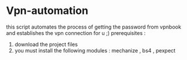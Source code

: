 Vpn-automation
==============

this script automates the process of getting the password from vpnbook and establishes the vpn connection for u ;) 
prerequisites : 
   1. download the project files 
   2. you must install the following modules : mechanize , bs4 , pexpect 
    
